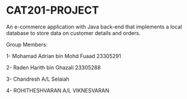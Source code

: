 # CAT201-PROJECT
An e-commerce application with Java back-end that implements a local database to store data on customer details and orders.

Group Members:


1- Mohamad Adrian bin Mohd Fuaad 23305291

2- Raden Harith bin Ghazali 23305288

3- Chandresh A/L Selaiah 

4- ROHITHESHVARAN A/L VIKNESVARAN
